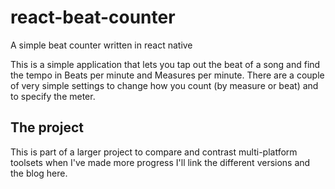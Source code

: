 # react-beat-counter

A simple beat counter written in react native

This is a simple application that lets you tap out the beat of a song and find the
tempo in Beats per minute and Measures per minute. There are a couple of very simple
settings to change how you count (by measure or beat) and to specify the meter.

## The project

This is part of a larger project to compare and contrast multi-platform toolsets when I've
made more progress I'll link the different versions and the blog here.
